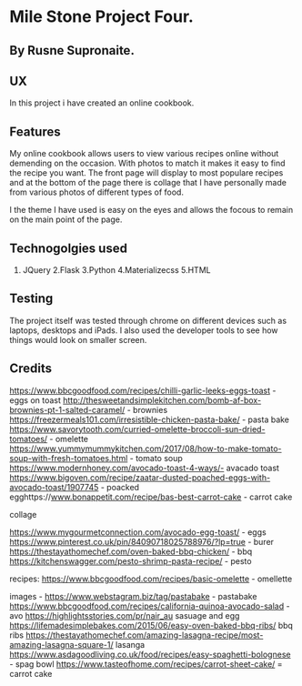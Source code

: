# Mile Stone Project Four. 
## By Rusne Supronaite.
## UX

In this project i have created an online cookbook.

## Features 

My online cookbook allows users to view various recipes online without demending on the occasion.
With photos to match it makes it easy to find the recipe you want.
The front page will display to most populare recipes and at the bottom of the page there is 
collage that I have personally made from various photos of different types of food.

I the theme I have used is easy on the eyes and allows the focous to remain on the main point of the 
page. 

## Technogolgies used


1. JQuery
2.Flask
3.Python
4.Materializecss
5.HTML

## Testing
  
 The project itself was tested through chrome on different devices such as laptops, desktops and iPads. I also used the 
developer tools to see how things would look on smaller screen.

## Credits 

https://www.bbcgoodfood.com/recipes/chilli-garlic-leeks-eggs-toast - eggs on toast
http://thesweetandsimplekitchen.com/bomb-af-box-brownies-pt-1-salted-caramel/  -  brownies
https://freezermeals101.com/irresistible-chicken-pasta-bake/ - pasta bake
https://www.savorytooth.com/curried-omelette-broccoli-sun-dried-tomatoes/ - omelette
https://www.yummymummykitchen.com/2017/08/how-to-make-tomato-soup-with-fresh-tomatoes.html - tomato soup
https://www.modernhoney.com/avocado-toast-4-ways/- avacado toast
https://www.bigoven.com/recipe/zaatar-dusted-poached-eggs-with-avocado-toast/1907745 - poacked 
egghttps://www.bonappetit.com/recipe/bas-best-carrot-cake - carrot cake


collage  

https://www.mygourmetconnection.com/avocado-egg-toast/ - eggs
https://www.pinterest.co.uk/pin/84090718025788976/?lp=true - burer
https://thestayathomechef.com/oven-baked-bbq-chicken/ - bbq
https://kitchenswagger.com/pesto-shrimp-pasta-recipe/ - pesto


recipes: 
https://www.bbcgoodfood.com/recipes/basic-omelette - omellette


images - 
https://www.webstagram.biz/tag/pastabake - pastabake
https://www.bbcgoodfood.com/recipes/california-quinoa-avocado-salad - avo
https://highlightsstories.com/pr/nair_au sasuage and egg
https://lifemadesimplebakes.com/2015/06/easy-oven-baked-bbq-ribs/ bbq ribs
https://thestayathomechef.com/amazing-lasagna-recipe/most-amazing-lasagna-square-1/ lasanga 
https://www.asdagoodliving.co.uk/food/recipes/easy-spaghetti-bolognese - spag bowl
https://www.tasteofhome.com/recipes/carrot-sheet-cake/ = carrot cake
